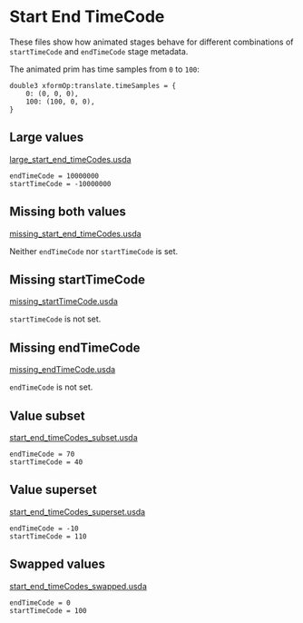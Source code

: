# Start End TimeCode

These files show how animated stages behave for different combinations of `startTimeCode` and `endTimeCode` stage metadata.

The animated prim has time samples from `0` to `100`:

```usda
double3 xformOp:translate.timeSamples = {
    0: (0, 0, 0),
    100: (100, 0, 0),
}
```

## Large values

[large_start_end_timeCodes.usda](./large_start_end_timeCodes.usda)

```usda
endTimeCode = 10000000
startTimeCode = -10000000
```

## Missing both values

[missing_start_end_timeCodes.usda](./missing_start_end_timeCodes.usda)

Neither `endTimeCode` nor `startTimeCode` is set.

## Missing startTimeCode

[missing_startTimeCode.usda](./missing_startTimeCode.usda)

`startTimeCode` is not set.

## Missing endTimeCode

[missing_endTimeCode.usda](./missing_endTimeCode.usda)

`endTimeCode` is not set.

## Value subset

[start_end_timeCodes_subset.usda](./start_end_timeCodes_subset.usda)

```usda
endTimeCode = 70
startTimeCode = 40
```

## Value superset

[start_end_timeCodes_superset.usda](./start_end_timeCodes_superset.usda)

```usda
endTimeCode = -10
startTimeCode = 110
```

## Swapped values

[start_end_timeCodes_swapped.usda](./start_end_timeCodes_swapped.usda)

```usda
endTimeCode = 0
startTimeCode = 100
```
